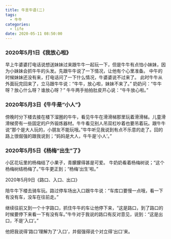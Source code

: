 ```yaml
---
title: 牛言牛语(二)
tags:
  - 牛牛
categories:
  - life
date: 2020-05-11 08:50:00
---
```


### 2020年5月1日《我放心啦》
早上牛婆婆打电话说想送妹妹过来跟牛牛一起玩一下，但是牛牛有点怕小妹妹，因为小妹妹会抓牛牛的头发。先跟牛牛说了一下情况，让他有个心里准备。
中午的时候妹妹还没有来，打电话问了一下什么情况，牛婆婆说不过来了。
此时牛牛从外面玩完回来了，立马跟牛牛说：“牛牛，放心啦，妹妹不来了。”
奶奶问：“牛牛呀？放心什么呀？谁放心呀？”
牛牛两手拍拍肚皮开心说：“牛牛放心啦。”
 
### 2020年5月3日《牛牛是“小人”》
傍晚时分下楼去接在楼下溜圈的牛牛，看见牛牛在滑滑梯那里玩着滑滑梯。儿童滑滑梯旁有一些固定的户外锻炼器材。牛牛看见别人吊双杠吵着也要吊着玩。跟牛牛说“那个是大人玩的，小朋友不能玩哦。”牛牛听见我说到有点不乐意的走了。回的路上很倔强的跟我说到；“妈妈是大人，牛牛是‘小人’。”

### 2020年5月5日《杨梅“出生”了》
小区花坛里的杨梅结了小果子，青朦朦得甚是可爱。
牛奶奶看着杨梅树说；“这个杨梅树结杨梅了。”牛牛更正到；“杨梅‘出生’啦。”

2020年5月9日《路口、入口、出口》

陪牛牛下楼去骑车玩。路过停车场出入口跟牛牛说：“车库口要慢一点哦，看一下有没有车，没车在往前走。”

继续往前又到一个十字路口，抓住牛牛的车让他停下来，“这是路口，到了路口的时候要停下来看一下有没有车。”牛牛对于我说的路口有反对意见，说到：“这是出口，不是‘入口’。”

他把我说得‘路口’理解为了‘入口’，并倔强得说个对立得‘出口’来。
<!--stackedit_data:
eyJoaXN0b3J5IjpbLTEzNTk0MTU3MCwyMDQzMjE5MjA1XX0=
-->